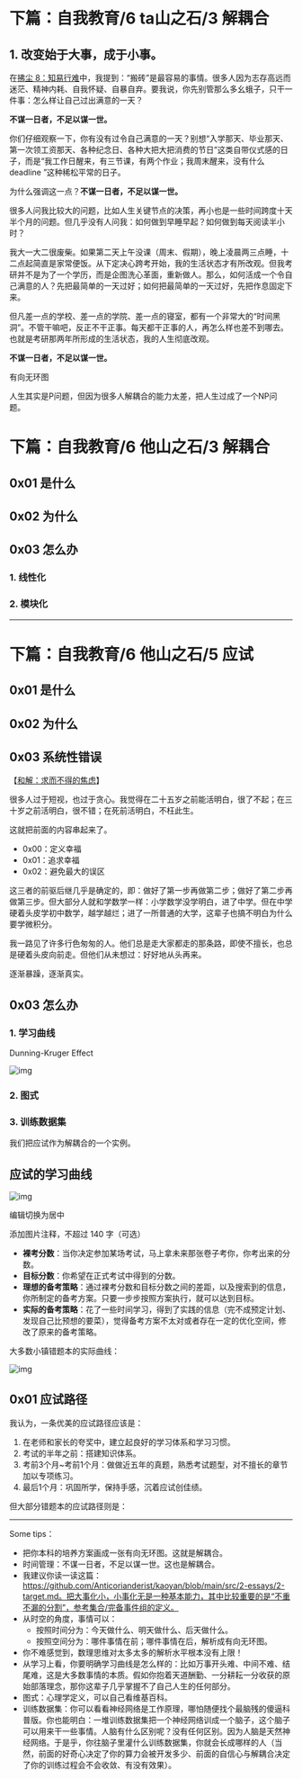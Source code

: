 # 下篇：自我教育/6 ta山之石/3 解耦合

## 1. 改变始于大事，成于小事。

在[拂尘 8：知易行难](https://zhuanlan.zhihu.com/p/565485336)中，我提到：“搬砖”是最容易的事情。很多人因为志存高远而迷茫、精神内耗、自我怀疑、自暴自弃。要我说，你先别管那么多幺蛾子，只干一件事：怎么样让自己过出满意的一天？

**不谋一日者，不足以谋一世。**

你们仔细观察一下，你有没有过令自己满意的一天？别想“入学那天、毕业那天、第一次领工资那天、各种纪念日、各种大把大把消费的节日”这类自带仪式感的日子，而是“我工作日醒来，有三节课，有两个作业；我周末醒来，没有什么 deadline ”这种稀松平常的日子。

为什么强调这一点？**不谋一日者，不足以谋一世。**

很多人问我比较大的问题，比如人生关键节点的决策，再小也是一些时间跨度十天半个月的问题。但几乎没有人问我：如何做到早睡早起？如何做到每天阅读半小时？

我大一大二很废柴。如果第二天上午没课（周末、假期），晚上凌晨两三点睡，十二点起简直是家常便饭。从下定决心跨考开始，我的生活状态才有所改观。但我考研并不是为了一个学历，而是企图洗心革面，重新做人。那么，如何活成一个令自己满意的人？先把最简单的一天过好；如何把最简单的一天过好，先把作息固定下来。

但凡差一点的学校、差一点的学院、差一点的寝室，都有一个非常大的“时间黑洞”。不管干嘛吧，反正不干正事。每天都干正事的人，再怎么样也差不到哪去。也就是考研那两年所形成的生活状态，我的人生彻底改观。

**不谋一日者，不足以谋一世。**

有向无环图

人生其实是P问题，但因为很多人解耦合的能力太差，把人生过成了一个NP问题。

# 下篇：自我教育/6 他山之石/3 解耦合

## 0x01 是什么

## 0x02 为什么

## 0x03 怎么办

### 1. 线性化

### 2. 模块化

--------------------------------------------

# 下篇：自我教育/6 他山之石/5 应试

## 0x01 是什么

## 0x02 为什么

## 0x03 系统性错误

【[和解：求而不得的焦虑](https://zhuanlan.zhihu.com/p/534062061)】

很多人过于短视，也过于贪心。我觉得在二十五岁之前能活明白，很了不起；在三十岁之前活明白，很不错；在死前活明白，不枉此生。

这就把前面的内容串起来了。

- 0x00：定义幸福
- 0x01：追求幸福
- 0x02：避免最大的误区

这三者的前驱后继几乎是确定的，即：做好了第一步再做第二步；做好了第二步再做第三步。但大部分人就和学数学一样：小学数学没学明白，进了中学。但在中学硬着头皮学初中数学，越学越烂；进了一所普通的大学，这辈子也搞不明白为什么要学微积分。

我一路见了许多行色匆匆的人。他们总是走大家都走的那条路，即使不擅长，也总是硬着头皮向前走。但他们从未想过：好好地从头再来。

逐渐暴躁，逐渐真实。

## 0x03 怎么办

### 1. 学习曲线

Dunning-Kruger Effect

![img](https://picx.zhimg.com/80/v2-68a9dd3c5b72f22cf53e464e40ae2887_1440w.png?source=d16d100b)

### 2. 图式

### 3. 训练数据集

我们把应试作为解耦合的一个实例。


## 应试的学习曲线

![img](https://picx.zhimg.com/80/v2-0cda81e6694122ec571582e9b560337e_1440w.png?source=d16d100b)



编辑切换为居中

添加图片注释，不超过 140 字（可选）

- **裸考分数**：当你决定参加某场考试，马上拿未来那张卷子考你，你考出来的分数。
- **目标分数**：你希望在正式考试中得到的分数。
- **理想的备考策略**：通过裸考分数和目标分数之间的差距，以及搜索到的信息，你所制定的备考方案。只要一步步按照方案执行，就可以达到目标。
- **实际的备考策略**：花了一些时间学习，得到了实践的信息（完不成预定计划、发现自己比预想的要菜），觉得备考方案不太对或者存在一定的优化空间，修改了原来的备考策略。

大多数小镇错题本的实际曲线：

![img](https://picx.zhimg.com/80/v2-36f33d61151ed7d9405b82b46cf6253b_1440w.png?source=d16d100b)

## 0x01 应试路径

我认为，一条优美的应试路径应该是：

1. 在老师和家长的夸奖中，建立起良好的学习体系和学习习惯。
2. 考试的半年之前：搭建知识体系。
3. 考前3个月~考前1个月：做做近五年的真题，熟悉考试题型，对不擅长的章节加以专项练习。
4. 最后1个月：巩固所学，保持手感，沉着应试创佳绩。

但大部分错题本的应试路径则是：

-----------------------------------------------

Some tips：

- 把你本科的培养方案画成一张有向无环图。这就是解耦合。
- 时间管理：不谋一日者，不足以谋一世。这也是解耦合。
- 我建议你读一读这篇：https://github.com/Anticorianderist/kaoyan/blob/main/src/2-essays/2-target.md。把大事化小，小事化无是一种基本能力，其中比较重要的是“不重不漏的分割”，参考集合/完备事件组的定义。
- 从时空的角度，事情可以：
  - 按照时间分为：今天做什么、明天做什么、后天做什么。
  - 按照空间分为：哪件事情在前；哪件事情在后，解析成有向无环图。
- 你不难感觉到，数理思维对太多太多的解析水平根本没有上限！
- 从学习上看，你要明确学习曲线是怎么样的：比如万事开头难、中间不难、结尾难，这是大多数事情的本质。假如你抱着天道酬勤、一分耕耘一分收获的原始部落理念，那你这辈子几乎掌握不了自己人生的任何部分。
- 图式：心理学定义，可以自己看维基百科。
- 训练数据集：你可以看看神经网络是工作原理，哪怕随便找个最脑残的傻逼科普版。你也能明白：一堆训练数据集把一个神经网络训成一个脑子，这个脑子可以用来干一些事情。人脑有什么区别呢？没有任何区别。因为人脑是天然神经网络。于是乎，你往脑子里灌什么训练数据集，你就会长成哪样的人（当然，前面的好奇心决定了你的算力会被开发多少、前面的自信心与解耦合决定了你的训练过程会不会收敛、有没有效果）。